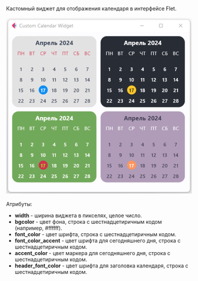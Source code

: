 Кастомный виджет для отображения календаря в интерфейсе Flet.<br><br>
![](preview_screenshot.png)<br><br>
Атрибуты:
* **width** - ширина виджета в пикселях, целое число.
* **bgcolor** - цвет фона, строка c шестнадцетиричным кодом (например, #ffffff).
* **font_color** - цвет шрифта, строка c шестнадцетиричным кодом.
* **font_color_accent** - цвет шрифта для сегодняшнего дня, строка c шестнадцетиричным кодом.
* **accent_color** - цвет маркера для сегодняшнего дня, строка c шестнадцетиричным кодом. 
* **header_font_color** - цвет шрифта для заголовка календаря, строка c шестнадцетиричным кодом.
